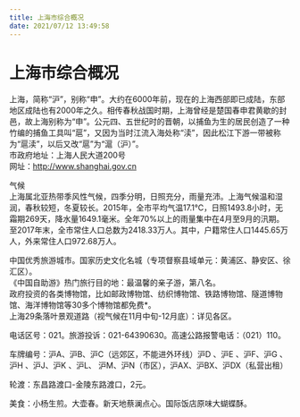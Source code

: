 ```yaml
---
title: 上海市综合概况  
date: 2021/07/12 13:49:58  
---
```

  
# 上海市综合概况  
上海，简称“沪”，别称“申”。大约在6000年前，现在的上海西部即已成陆，东部地区成陆也有2000年之久。相传春秋战国时期，上海曾经是楚国春申君黄歇的封邑，故上海别称为“申”。公元四、五世纪时的晋朝，以捕鱼为生的居民创造了一种竹编的捕鱼工具叫“扈”，又因为当时江流入海处称“渎”，因此松江下游一带被称为“扈渎”，以后又改“扈”为“滬（沪）”。  
市政府地址：上海人民大道200号  
网址：http://www.shanghai.gov.cn  
  
气候  
上海属北亚热带季风性气候，四季分明，日照充分，雨量充沛。上海气候温和湿润，春秋较短，冬夏较长。2015年，全市平均气温17.1℃，日照1493.8小时，无霜期269天，降水量1649.1毫米。全年70%以上的雨量集中在4月至9月的汛期。  
至2017年末，全市常住人口总数为2418.33万人。其中，户籍常住人口1445.65万人，外来常住人口972.68万人。  
  
中国优秀旅游城市。国家历史文化名城（专项督察县域单元：黄浦区、静安区、徐汇区）。  
《中国自助游》热门旅行目的地：最温馨的亲子游，第八名。  
政府投资的各类博物馆，比如邮政博物馆、纺织博物馆、铁路博物馆、隧道博物馆、海洋博物馆等30多个博物馆都免费*。  
上海29条落叶景观道路（视气候在11月中旬-12月底）：详见各区。  
  
电话区号：021。旅游投诉：021-64390630。高速公路报警电话：（021）110。  
  
车牌编号：沪A、沪B、沪C（远郊区，不能进外环线）沪D 、沪E 、沪F、沪G 、沪H 、沪J、沪K 、沪L、 沪M、沪N（市区），沪AX、沪BX、沪DX（私营出租）  
  
轮渡：东昌路渡口-金陵东路渡口，2元。  
  
美食：小杨生煎。大壶春。新天地蔡澜点心。国际饭店原味大蝴蝶酥。  